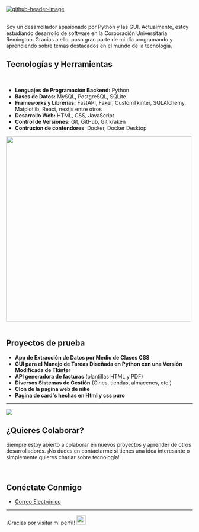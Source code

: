 [![github-header-image](https://github.com/user-attachments/assets/1f28391a-36ac-489a-b703-4a438e284fd3)](url)

<br>
Soy un desarrollador apasionado por Python y las GUI. Actualmente, estoy estudiando desarrollo de software en la Corporación Universitaria Remington. Gracias a ello, paso gran parte de mi día programando y aprendiendo sobre temas destacados en el mundo de la tecnología.

## Tecnologías y Herramientas
<br>

- **Lenguajes de Programación Backend:** Python
- **Bases de Datos:** MySQL, PostgreSQL, SQLite
- **Frameworks y Librerías:** FastAPI, Faker, CustomTkinter, SQLAlchemy, Matplotlib, React, nextjs entre otros
- **Desarrollo Web:** HTML, CSS, JavaScript
- **Control de Versiones:** Git, GitHub, Git kraken
- **Contrucion de contendores**: Docker, Docker Desktop

<img src="https://user-images.githubusercontent.com/74038190/219923809-b86dc415-a0c2-4a38-bc88-ad6cf06395a8.gif" width="500">
<br><br>


## Proyectos de prueba

- **App de Extracción de Datos por Medio de Clases CSS**
- **GUI para el Manejo de Tareas Diseñada en Python con una Versión Modificada de Tkinter**
- **API generadora de facturas** (plantillas HTML y PDF)
- **Diversos Sistemas de Gestión** (Cines, tiendas, almacenes, etc.)
- **Clon de la pagina web de nike**
- **Pagina de card's hechas en Html y css puro**

<hr>

![](https://github-readme-streak-stats.herokuapp.com/?user=MelonConYogurt&theme=dark&hide_border=false)

## ¿Quieres Colaborar?

Siempre estoy abierto a colaborar en nuevos proyectos y aprender de otros desarrolladores. ¡No dudes en contactarme si tienes una idea interesante o simplemente quieres charlar sobre tecnología!


<br>

## Conéctate Conmigo

- [Correo Electrónico](mailto:alejoalejopsornal@gmail.com)
---

¡Gracias por visitar mi perfil!  <img src="https://cultofthepartyparrot.com/parrots/hd/githubparrot.gif" width="25" height="25"/>


